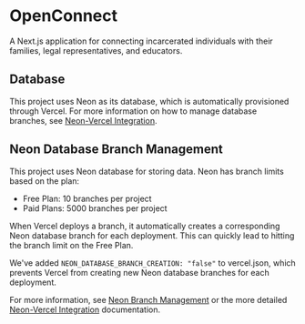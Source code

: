 # OpenConnect

A Next.js application for connecting incarcerated individuals with their families, legal representatives, and educators.

## Database
This project uses Neon as its database, which is automatically provisioned through Vercel. For more information on how to manage database branches, see [Neon-Vercel Integration](./docs/neon-vercel-integration.md).

## Neon Database Branch Management
This project uses Neon database for storing data. Neon has branch limits based on the plan:
- Free Plan: 10 branches per project
- Paid Plans: 5000 branches per project

When Vercel deploys a branch, it automatically creates a corresponding Neon database branch for each deployment. This can quickly lead to hitting the branch limit on the Free Plan.

We've added `NEON_DATABASE_BRANCH_CREATION: "false"` to vercel.json, which prevents Vercel from creating new Neon database branches for each deployment.

For more information, see [Neon Branch Management](./neon_branch_management.md) or the more detailed [Neon-Vercel Integration](./docs/neon-vercel-integration.md) documentation.
